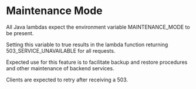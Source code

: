# Maintenance Mode

All Java lambdas expect the environment variable MAINTENANCE_MODE to be present. 

Setting this variable to true results in the lambda function returning 503_SERVICE_UNAVAILABLE for all requests. 

Expected use for this feature is to facilitate backup and restore procedures and other maintenance of backend services. 

Clients are expected to retry after receiving a 503.

 
